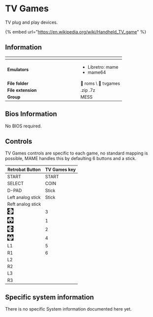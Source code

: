 # TV Games

TV plug and play devices.

{% embed url="https://en.wikipedia.org/wiki/Handheld_TV_game" %}

## Information

<table data-header-hidden><thead><tr><th width="224"></th><th></th></tr></thead><tbody><tr><td><strong>Emulators</strong></td><td><ul><li>Libretro: mame</li><li>mame64</li></ul></td></tr><tr><td><strong>File folder</strong></td><td><span data-gb-custom-inline data-tag="emoji" data-code="1f4c2">📂</span> roms \ <span data-gb-custom-inline data-tag="emoji" data-code="1f4c2">📂</span> tvgames</td></tr><tr><td><strong>File extension</strong></td><td>.zip .7z</td></tr><tr><td><strong>Group</strong></td><td>MESS</td></tr></tbody></table>

## Bios Information

No BIOS required.

## Controls

TV Games controls are specific to each game, no standard mapping is possible, MAME handles this by defaulting 6 buttons and a stick.

| Retrobat Button                                | TV Games key |
| ---------------------------------------------- | ------------ |
| START                                          | START        |
| SELECT                                         | COIN         |
| D-PAD                                          | Stick        |
| Left analog stick                              | Stick        |
| Reft analog stick                              |              |
| ![](<../../../.gitbook/assets/image (43).png>) | 3            |
| ![](<../../../.gitbook/assets/image (25).png>) | 1            |
| ![](<../../../.gitbook/assets/image (11).png>) | 2            |
| ![](<../../../.gitbook/assets/image (45).png>) | 4            |
| L1                                             | 5            |
| R1                                             | 6            |
| L2                                             |              |
| R2                                             |              |
| L3                                             |              |
| R3                                             |              |

## Specific system information

There is no specific System information documented here yet.
